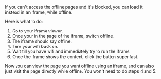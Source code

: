If you can't access the offline pages and it's blocked, you can load it instead in an iframe, while offline. 

Here is what to do:

1. Go to your iframe viewer. 
2. Once your in the page of the iframe, switch offline.
3. The iframe should say offline.
4. Turn your wifi back on.
5. Wait till you have wifi and immediately try to run the iframe.
6. Once the iframe shows the content, click the button super fast.

Now you can view the page you want offline using an iframe, and can also just visit the page directly while offline. You won't need to do steps 4 and 5. 
